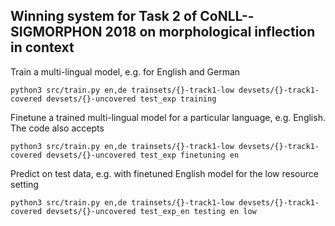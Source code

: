 ## Winning system for Task 2 of CoNLL--SIGMORPHON 2018 on morphological inflection in context 

Train a multi-lingual model, e.g. for English and German
```
python3 src/train.py en,de trainsets/{}-track1-low devsets/{}-track1-covered devsets/{}-uncovered test_exp training
```

Finetune a trained multi-lingual model for a particular language, e.g. English. The code also accepts 
```
python3 src/train.py en,de trainsets/{}-track1-low devsets/{}-track1-covered devsets/{}-uncovered test_exp finetuning en
```

Predict on test data, e.g. with finetuned English model for the low resource setting
```
python3 src/train.py en,de trainsets/{}-track1-low devsets/{}-track1-covered devsets/{}-uncovered test_exp_en testing en low 
```

